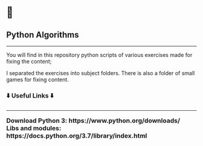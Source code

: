 <h1>🐍</h1>
<h2>Python Algorithms</h2>
<hr>

<p>You will find in this repository python scripts of various exercises made for fixing the content;</p>
I separated the exercises into subject folders. There is also a folder of small games for fixing content. 

<h3>⬇️ Useful Links ⬇️<h3>
<hr> 
 <p>
Download Python 3: https://www.python.org/downloads/<br>
Libs and modules: https://docs.python.org/3.7/library/index.html
 </p>
